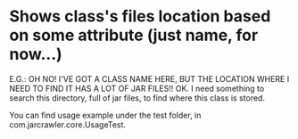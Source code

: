 Shows class's files location based on some attribute (just name, for now...)
========
E.G.: OH NO! I'VE GOT A CLASS NAME HERE, BUT THE LOCATION WHERE I NEED TO FIND IT HAS A LOT OF JAR FILES!! OK. I need something to search this directory, full of jar files, to find where this class is stored.


You can find usage example under the test folder, in com.jarcrawler.core.UsageTest.
